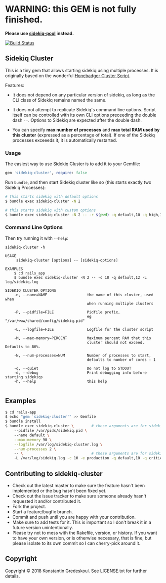 <h1>WARNING: this GEM is not fully finished.</h1>


**Please use [sidekiq-pool](https://github.com/vinted/sidekiq-pool) instead.**


[![Build Status](https://travis-ci.org/kigster/sidekiq-cluster.svg?branch=master)](https://travis-ci.org/kigster/sidekiq-cluster)

## Sidekiq Cluster

This is a tiny gem that allows starting sidekiq using multiple processes. It is originally based on the wonderful [Honebadger Cluster Script](http://blog.honeybadger.io/introducing-our-sidekiq-cluster-script/). 

Features:

 * It does not depend on any particular version of sidekiq, as long as the CLI class of Sidekiq remains named the same.

 * It does not attempt to replicate Sidekiq's command line options. Script itself can be controlled with its own CLI options preceeding the double dash `--`. Options to Sidekiq are expected after the double dash.
 
 * You can specify **max number of processes** and **max total RAM used by this cluster** (expressed as a percentage of total). If one of the Sidekiq processes exceeeds it, it is automatically restarted. 

### Usage

The easiest way to use Sidekiq Cluster is to add it to your Gemfile:

```ruby
gem 'sidekiq-cluster', require: false
```

Run `bundle`, and then start Sidekiq cluster like so (this starts exactly two Sidekiq Processes):

```bash
# this starts sidekiq with default options
$ bundle exec sidekiq-cluster -N 2

# this starts sidekiq with custom options
$ bundle exec sidekiq-cluster -N 2 -- -r $(pwd) -q default,10 -q high,100
```

### Command Line Options


Then try running it with `--help`:

```
sidekiq-cluster -h

USAGE
     sidekiq-cluster [options] -- [sidekiq-options]

EXAMPLES
    $ cd rails_app
    $ bundle exec sidekiq-cluster -N 2 -- -c 10 -q default,12 -L log/sidekiq.log
 
SIDEKIQ CLUSTER OPTIONS
    -n, --name=NAME                  the name of this cluster, used when 
                                     when running multiple clusters
                                      
    -P, --pidfile=FILE               Pidfile prefix, 
                                     eg "/var/www/shared/config/sidekiq.pid"
                                      
    -L, --logfile=FILE               Logfile for the cluster script
                                      
    -M, --max-memory=PERCENT         Maximum percent RAM that this
                                     cluster should not exceed. Defaults to 80%.
                                      
    -N, --num-processes=NUM          Number of processes to start,
                                     defaults to number of cores - 1
                                      
    -q, --quiet                      Do not log to STDOUT
    -d, --debug                      Print debugging info before starting sidekiqs
    -h, --help                       this help


```

## Examples

```bash
$ cd rails-app
$ echo "gem 'sidekiq-cluster'" >> Gemfile
$ bundle install
$ bundle exec sidekiq-cluster \        # these arguments are for sidekiq-cluster:
    --pidfile /var/pids/sidekiq.pid \  
    --name default \
    --max-memory 90 \
    --logfile /var/log/sidekiq-cluster.log \
    --num-processes 2 \  
    -- \                               # these arguments are for sidekiq:
    -L /var/log/sidekiq.log -c 10 -e production -q default,10 -q critical,20
```

## Contributing to sidekiq-cluster
 
* Check out the latest master to make sure the feature hasn't been implemented or the bug hasn't been fixed yet.
* Check out the issue tracker to make sure someone already hasn't requested it and/or contributed it.
* Fork the project.
* Start a feature/bugfix branch.
* Commit and push until you are happy with your contribution.
* Make sure to add tests for it. This is important so I don't break it in a future version unintentionally.
* Please try not to mess with the Rakefile, version, or history. If you want to have your own version, or is otherwise necessary, that is fine, but please isolate to its own commit so I can cherry-pick around it.

## Copyright

Copyright © 2018 Konstantin Gredeskoul. See LICENSE.txt for further details.

